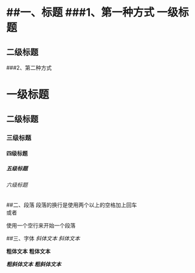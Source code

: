 ##一、标题
###1、第一种方式
一级标题
=
二级标题
-
###2、第二种方式
# 一级标题
## 二级标题
### 三级标题
#### 四级标题
##### 五级标题
###### 六级标题

##二、段落
段落的换行是使用两个以上的空格加上回车  
或者

使用一个空行来开始一个段落

##三、字体
*斜体文本*
_斜体文本_

**粗体文本**
__粗体文本__

***粗斜体文本***
___粗斜体文本___
